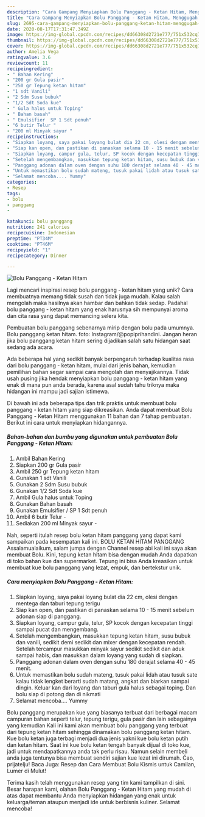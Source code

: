 ```yaml
---
description: "Cara Gampang Menyiapkan Bolu Panggang - Ketan Hitam, Menggugah Selera"
title: "Cara Gampang Menyiapkan Bolu Panggang - Ketan Hitam, Menggugah Selera"
slug: 2695-cara-gampang-menyiapkan-bolu-panggang-ketan-hitam-menggugah-selera
date: 2020-08-17T17:31:47.349Z
image: https://img-global.cpcdn.com/recipes/dd66308d2721e777/751x532cq70/bolu-panggang-ketan-hitam-foto-resep-utama.jpg
thumbnail: https://img-global.cpcdn.com/recipes/dd66308d2721e777/751x532cq70/bolu-panggang-ketan-hitam-foto-resep-utama.jpg
cover: https://img-global.cpcdn.com/recipes/dd66308d2721e777/751x532cq70/bolu-panggang-ketan-hitam-foto-resep-utama.jpg
author: Amelia Vega
ratingvalue: 3.6
reviewcount: 11
recipeingredient:
- " Bahan Kering"
- "200 gr Gula pasir"
- "250 gr Tepung ketan hitam"
- "1 sdt Vanili"
- "2 Sdm Susu bubuk"
- "1/2 Sdt Soda kue"
- " Gula halus untuk Toping"
- " Bahan basah"
- " Emulsifier  SP 1 Sdt penuh"
- "6 butir Telur "
- "200 ml Minyak sayur "
recipeinstructions:
- "Siapkan loyang, saya pakai loyang bulat dia 22 cm, olesi dengan mentega dan taburi tepung terigu"
- "Siap kan open, dan pastikan di panaskan selama 10 - 15 menit sebelum adonan siap di panggang."
- "Siapkan loyang, campur gula, telur, SP kocok dengan kecepatan tinggi sampai pucat dan mengembang."
- "Setelah mengembangkan, masukkan tepung ketan hitam, susu bubuk dan vanili, sedikit demi sedikit dan mixer dengan kecepatan rendah. Setelah tercampur masukkan minyak sayur sedikit sedikit dan aduk sampai habis, dan masukkan dalam loyang yang sudah di siapkan."
- "Panggang adonan dalam oven dengan suhu 180 derajat selama 40 - 45 menit."
- "Untuk memastikan bolu sudah mateng, tusuk pakai lidah atau tusuk sate kalau tidak lengket berarti sudah matang, angkat dan biarkan sampai dingin. Keluar kan dari loyang dan taburi gula halus sebagai toping. Dan bolu siap di potong dan di nikmati"
- "Selamat mencoba.... Yummy"
categories:
- Resep
tags:
- bolu
- panggang
- 

katakunci: bolu panggang  
nutrition: 241 calories
recipecuisine: Indonesian
preptime: "PT34M"
cooktime: "PT46M"
recipeyield: "1"
recipecategory: Dinner

---
```



![Bolu Panggang - Ketan Hitam](https://img-global.cpcdn.com/recipes/dd66308d2721e777/751x532cq70/bolu-panggang-ketan-hitam-foto-resep-utama.jpg)

Lagi mencari inspirasi resep bolu panggang - ketan hitam yang unik? Cara membuatnya memang tidak susah dan tidak juga mudah. Kalau salah mengolah maka hasilnya akan hambar dan bahkan tidak sedap. Padahal bolu panggang - ketan hitam yang enak harusnya sih mempunyai aroma dan cita rasa yang dapat memancing selera kita.

Pembuatan bolu panggang sebenarnya mirip dengan bolu pada umumnya. Bolu panggang ketan hitam. foto: Instagram/@popiprihandini. Jangan heran jika bolu panggang ketan hitam sering dijadikan salah satu hidangan saat sedang ada acara.

Ada beberapa hal yang sedikit banyak berpengaruh terhadap kualitas rasa dari bolu panggang - ketan hitam, mulai dari jenis bahan, kemudian pemilihan bahan segar sampai cara mengolah dan menyajikannya. Tidak usah pusing jika hendak menyiapkan bolu panggang - ketan hitam yang enak di mana pun anda berada, karena asal sudah tahu triknya maka hidangan ini mampu jadi sajian istimewa.


Di bawah ini ada beberapa tips dan trik praktis untuk membuat bolu panggang - ketan hitam yang siap dikreasikan. Anda dapat membuat Bolu Panggang - Ketan Hitam menggunakan 11 bahan dan 7 tahap pembuatan. Berikut ini cara untuk menyiapkan hidangannya.

<!--inarticleads1-->

##### Bahan-bahan dan bumbu yang digunakan untuk pembuatan Bolu Panggang - Ketan Hitam:

1. Ambil  Bahan Kering
1. Siapkan 200 gr Gula pasir
1. Ambil 250 gr Tepung ketan hitam
1. Gunakan 1 sdt Vanili
1. Gunakan 2 Sdm Susu bubuk
1. Gunakan 1/2 Sdt Soda kue
1. Ambil  Gula halus untuk Toping
1. Gunakan  Bahan basah
1. Gunakan  Emulsifier / SP 1 Sdt penuh
1. Ambil 6 butir Telur -
1. Sediakan 200 ml Minyak sayur -


Nah, seperti itulah resep bolu ketan hitam panggang yang dapat kami sampaikan pada kesempatan kali ini. BOLU KETAN HITAM PANGGANG Assalamualaikum, salam jumpa dengan Channel resep abi kali ini saya akan membuat Bolu. Kini, tepung ketan hitam bisa dengan mudah Anda dapatkan di toko bahan kue dan supermarket. Tepung ini bisa Anda kreasikan untuk membuat kue bolu panggang yang lezat, empuk, dan bertekstur unik. 

<!--inarticleads2-->

##### Cara menyiapkan Bolu Panggang - Ketan Hitam:

1. Siapkan loyang, saya pakai loyang bulat dia 22 cm, olesi dengan mentega dan taburi tepung terigu
1. Siap kan open, dan pastikan di panaskan selama 10 - 15 menit sebelum adonan siap di panggang.
1. Siapkan loyang, campur gula, telur, SP kocok dengan kecepatan tinggi sampai pucat dan mengembang.
1. Setelah mengembangkan, masukkan tepung ketan hitam, susu bubuk dan vanili, sedikit demi sedikit dan mixer dengan kecepatan rendah. Setelah tercampur masukkan minyak sayur sedikit sedikit dan aduk sampai habis, dan masukkan dalam loyang yang sudah di siapkan.
1. Panggang adonan dalam oven dengan suhu 180 derajat selama 40 - 45 menit.
1. Untuk memastikan bolu sudah mateng, tusuk pakai lidah atau tusuk sate kalau tidak lengket berarti sudah matang, angkat dan biarkan sampai dingin. Keluar kan dari loyang dan taburi gula halus sebagai toping. Dan bolu siap di potong dan di nikmati
1. Selamat mencoba.... Yummy


Bolu panggang merupakan kue yang biasanya terbuat dari berbagai macam campuran bahan seperti telur, tepung terigu, gula pasir dan lain sebagainya yang kemudian Kali ini kami akan membuat bolu panggang yang terbuat dari tepung ketan hitam sehingga dinamakan bolu panggang ketan hitam. Kue bolu ketan juga terbagi menjadi dua jenis yakni kue bolu ketan putih dan ketan hitam. Saat ini kue bolu ketan tengah banyak dijual di toko kue, jadi untuk mendapatkannya anda tak perlu risau. Namun selain membeli anda juga tentunya bisa membuat sendiri sajian kue lezat ini dirumah. Ćao, prijatelju! Baca Juga: Resep dan Cara Membuat Bolu Kismis untuk Camilan, Lumer di Mulut! 

Terima kasih telah menggunakan resep yang tim kami tampilkan di sini. Besar harapan kami, olahan Bolu Panggang - Ketan Hitam yang mudah di atas dapat membantu Anda menyiapkan hidangan yang enak untuk keluarga/teman ataupun menjadi ide untuk berbisnis kuliner. Selamat mencoba!
